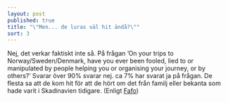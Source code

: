```yaml
---
layout: post
published: true
title: "\"Men... de luras väl hit ändå?\""
sort: 3
---
```





Nej, det verkar faktiskt inte så. På frågan ’On your trips to Norway/Sweden/Denmark, have you ever been fooled, lied to or manipulated by people helping you or organising your journey, or by others?’ Svarar över 90% svarar nej. ca 7% har svarat ja på frågan. De flesta sa att de kom hit för att de hört om det från familj eller bekanta som hade varit i Skadinavien tidigare. (Enligt [Fafo](http://fafo.no/images/pub/2015/954-innmat-trykk.pdf))
